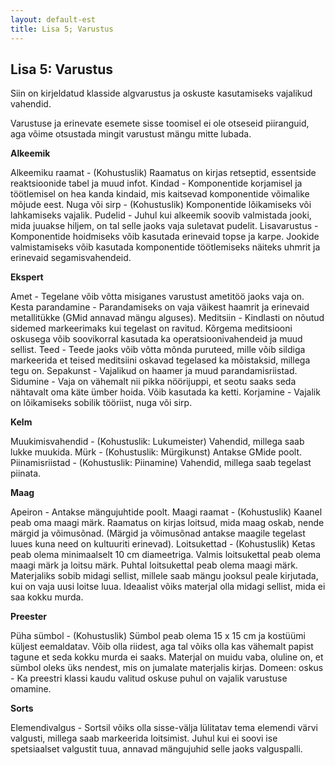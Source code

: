 ```yaml
---
layout: default-est
title: Lisa 5; Varustus
---
```

## Lisa 5: Varustus 

Siin on kirjeldatud klasside algvarustus ja oskuste kasutamiseks vajalikud vahendid. 

Varustuse ja erinevate esemete sisse toomisel ei ole otseseid piiranguid, aga võime otsustada mingit varustust mängu mitte lubada. 

**Alkeemik**

Alkeemiku raamat - (Kohustuslik) Raamatus on kirjas retseptid, essentside reaktsioonide tabel ja muud infot. 
Kindad - Komponentide korjamisel ja töötlemisel on hea kanda kindaid, mis kaitsevad komponentide võimalike mõjude eest. 
Nuga või sirp - (Kohustuslik) Komponentide lõikamiseks või lahkamiseks vajalik. 
Pudelid - Juhul kui alkeemik soovib valmistada jooki, mida juuakse hiljem, on tal selle jaoks vaja suletavat pudelit. 
Lisavarustus - Komponentide hoidmiseks võib kasutada erinevaid topse ja karpe. Jookide valmistamiseks võib kasutada komponentide töötlemiseks näiteks uhmrit ja erinevaid segamisvahendeid. 

**Ekspert**

Amet - Tegelane võib võtta misiganes varustust ametitöö jaoks vaja on. 
Kesta parandamine - Parandamiseks on vaja väikest haamrit ja erinevaid metallitükke (GMid annavad mängu alguses). 
Meditsiin - Kindlasti on nõutud sidemed markeerimaks kui tegelast on ravitud. Kõrgema meditsiooni oskusega võib soovikorral kasutada ka operatsioonivahendeid ja muud sellist. 
Teed - Teede jaoks võib võtta mõnda puruteed, mille võib sildiga markeerida et teised meditsiini oskavad tegelased ka mõistaksid, millega tegu on. 
Sepakunst - Vajalikud on haamer ja muud parandamisriistad. 
Sidumine - Vaja on vähemalt nii pikka nöörijuppi, et seotu saaks seda nähtavalt oma käte ümber hoida. Võib kasutada ka ketti. 
Korjamine - Vajalik on lõikamiseks sobilik tööriist, nuga või sirp.

**Kelm**

Muukimisvahendid - (Kohustuslik: Lukumeister) Vahendid, millega saab lukke muukida. 
Mürk - (Kohustuslik: Mürgikunst) Antakse GMide poolt. 
Piinamisriistad - (Kohustuslik: Piinamine)  Vahendid, millega saab tegelast piinata. 

**Maag** 

Apeiron - Antakse mängujuhtide poolt. 
Maagi raamat - (Kohustuslik) Kaanel peab oma maagi märk. Raamatus on kirjas loitsud, mida maag oskab, nende märgid ja võimusõnad. (Märgid ja võimusõnad antakse maagile tegelast luues kuna need on kultuuriti erinevad). 
Loitsukettad - (Kohustuslik) Ketas peab olema minimaalselt 10 cm diameetriga. Valmis loitsukettal peab olema maagi märk ja loitsu märk. Puhtal loitsukettal peab olema maagi märk. Materjaliks sobib midagi sellist, millele saab mängu jooksul peale kirjutada, kui on vaja uusi loitse luua. Ideaalist võiks materjal olla midagi sellist, mida ei saa kokku murda. 

**Preester** 

Püha sümbol - (Kohustuslik) Sümbol peab olema 15 x 15 cm ja kostüümi küljest eemaldatav. Võib olla riidest, aga tal võiks olla kas vähemalt papist tagune et seda kokku murda ei saaks. Materjal on muidu vaba, oluline on, et sümbol oleks üks nendest, mis on jumalate materjalis kirjas. 
Domeen: oskus - Ka preestri klassi kaudu valitud oskuse puhul on vajalik varustuse omamine. 

**Sorts**

Elemendivalgus - Sortsil võiks olla sisse-välja lülitatav tema elemendi värvi valgusti, millega saab markeerida loitsimist. Juhul kui ei soovi ise spetsiaalset valgustit tuua, annavad mängujuhid selle jaoks valguspalli. 

